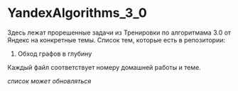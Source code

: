 # YandexAlgorithms_3_0
Здесь лежат прорешенные задачи из Тренировки по алгоритмама 3.0 от Яндекс на конкретные темы. Список тем, которые есть в репозитории:
1) Обход графов в глубину

Каждый файл соответствует номеру домашней работы и теме. 

*список может обновляться*
